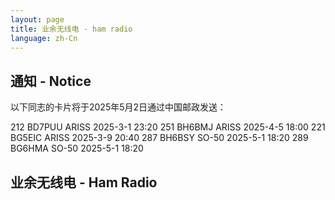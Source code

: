 ```yaml
---
layout: page
title: 业余无线电 - ham radio
language: zh-Cn
---
```


## 通知 - Notice

以下同志的卡片将于2025年5月2日通过中国邮政发送：

212	BD7PUU	ARISS	2025-3-1 23:20
251	BH6BMJ	ARISS	2025-4-5 18:00
221	BG5EIC	ARISS	2025-3-9 20:40
287	BH6BSY	SO-50	2025-5-1 18:20
289	BG6HMA	SO-50	2025-5-1 18:20


## 业余无线电 - Ham Radio
